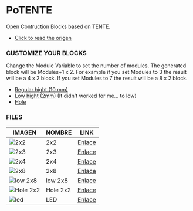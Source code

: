 # PoTENTE
Open Contruction Blocks based on TENTE. 
* [Click to read the origen](https://twitter.com/MrChuxMan/status/1034416685359538176)


### CUSTOMIZE YOUR BLOCKS
Change the Module Variable to set the number of modules. The generated block will be Modules+1 x 2. For example if you set Modules to 3 the result will be a 4 x 2 block. If you set Modules to 7 the result will be a 8 x 2 block. 
* [Regular hight (10 mm)](https://github.com/lobotic/OpenC/tree/master/modular)
* [Low hight (2mm)](https://github.com/lobotic/OpenC/tree/master/lowmodular) (It didn't worked for me... to low)
* [Hole](https://github.com/lobotic/OpenC/tree/master/holemodular)

### FILES
|IMAGEN|NOMBRE|LINK|
|------|------|----|
|![2x2](https://github.com/lobotic/OpenC/blob/master/2x2/2x2.jpg)| 2x2 |[Enlace](https://github.com/lobotic/OpenC/tree/master/2x2)|
|![2x3](https://github.com/lobotic/OpenC/blob/master/2x3/2x3.jpg)| 2x3 |[Enlace](https://github.com/lobotic/OpenC/tree/master/2x3)|
|![2x4](https://github.com/lobotic/PoTENTE/blob/master/2X4/2x4.jpg)| 2x4 |[Enlace](https://github.com/lobotic/OpenC/tree/master/2x4)|
|![2x8](https://github.com/lobotic/PoTENTE/blob/master/2x8/2x8.jpg)| 2x8 |[Enlace](https://github.com/lobotic/OpenC/tree/master/2x8)|
|![low 2x8](https://github.com/lobotic/PoTENTE/blob/master/low2x8/low2x8.jpg)| low 2x8 |[Enlace](https://github.com/lobotic/OpenC/tree/master/low2x8)|
|![Hole 2x2](https://github.com/lobotic/PoTENTE/blob/master/hole2x2/hole2x2.jpg)| Hole 2x2 |[Enlace](https://github.com/lobotic/OpenC/tree/master/hole2x2)|
|![led](https://github.com/lobotic/PoTENTE/blob/master/led/LED.jpg)| LED |[Enlace](https://github.com/lobotic/OpenC/tree/master/led)|
